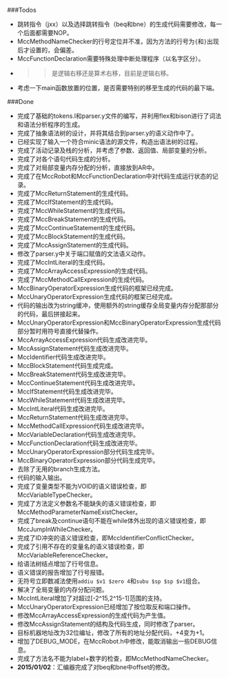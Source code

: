 ###Todos
- 跳转指令（jxx）以及选择跳转指令（beq和bne）的生成代码需要修改，每一个后面都需要NOP。
- MccMethodNameChecker的行号定位并不准，因为方法的行号为`{`和`}`出现后才设置的，会偏差。
- MccFunctionDeclaration需要特殊处理中断处理程序（以名字区分）。
- >>是逻辑右移还是算术右移，目前是逻辑右移。
- 考虑一下main函数放置的位置，是否需要特别的移至生成的代码的最下端。

###Done
- 完成了基础的tokens.l和parser.y文件的编写，并利用flex和bison进行了词法和语法分析程序的生成。
- 完成了抽象语法树的设计，并将其结合到parser.y的语义动作中了。
- 已经实现了输入一个符合minic语法的源文件，构造出语法树的过程。
- 完成了活动记录及栈的分析，并考虑了参数、返回值、局部变量的分析。
- 完成了对各个语句代码生成的分析。
- 完成了对局部变量内存分配的分析，直接放到AR中。
- 完成了在MccRobot和MccFunctionDeclaration中对代码生成运行状态的记录。
- 完成了MccReturnStatement的生成代码。
- 完成了MccIfStatement的生成代码。
- 完成了MccWhileStatement的生成代码。
- 完成了MccBreakStatement的生成代码。
- 完成了MccContinueStatement的生成代码。
- 完成了MccBlockStatement的生成代码。
- 完成了MccAssignStatement的生成代码。
- 修改了parser.y中关于端口赋值的文法语义动作。
- 完成了MccIntLiteral的生成代码。
- 完成了MccArrayAccessExpression的生成代码。
- 完成了MccMethodCallExpression的生成代码。
- MccBinaryOperatorExpression生成代码的框架已经完成。
- MccUnaryOperatorExpression生成代码的框架已经完成。
- 代码的输出改为string缓冲，使用额外的string缓存全局变量内存分配那部分的代码，最后拼接起来。
- MccUnaryOperatorExpression和MccBinaryOperatorExpression生成代码部分暂时用符号直接代替操作。
- MccArrayAccessExpression代码生成改进完毕。
- MccAssignStatement代码生成改进完毕。
- MccIdentifier代码生成改进完毕。
- MccBlockStatement代码生成完成。
- MccBreakStatement代码生成改进完毕。
- MccContinueStatement代码生成改进完毕。
- MccIfStatement代码生成改进完毕。
- MccWhileStatement代码生成改进完毕。
- MccIntLiteral代码生成改进完毕。
- MccReturnStatement代码生成改进完毕。
- MccMethodCallExpression代码生成改进完毕。
- MccVariableDeclaration代码生成改进完毕。
- MccFunctionDeclaration代码生成改进完毕。
- MccUnaryOperatorExpression部分代码生成完毕。
- MccBinaryOperatorExpression部分代码生成完毕。
- 去除了无用的branch生成方法。
- 代码的输入输出。
- 完成了变量类型不能为VOID的语义错误检查，即MccVariableTypeChecker。
- 完成了方法定义参数名不能缺失的语义错误检查，即MccMethodParameterNameExistChecker。
- 完成了break及continue语句不能在while体外出现的语义错误检查，即MccJumpInWhileChecker。
- 完成了ID冲突的语义错误检查，即MccIdentifierConflictChecker。
- 完成了引用不存在的变量名的语义错误检查，即MccVariableReferenceChecker。
- 给语法树结点增加了行号信息。
- 语义错误的报告增加了行号报错。
- 无符号立即数减法使用`addiu $v1 $zero 4`和`subu $sp $sp $v1`组合。
- 解决了全局变量的内存分配问题。
- MccIntLiteral增加了对超过[-2^15,2^15-1]范围的支持。
- MccUnaryOperatorExpression已经增加了按位取反和端口操作。
- 修改MccArrayAccessExpression的生成代码为产生值。
- 修改MccAssignStatement的结构及代码生成，同时修改了parser。
- 目标机器地址改为32位编址，修改了所有的地址分配代码，+4变为+1。
- 增加了DEBUG_MODE，在MccRobot.h中修改，能取消输出一些DEBUG信息。
- 完成了方法名不能为label+数字的检查，即MccMethodNameChecker。
- **2015/01/02**：汇编器完成了对beq和bne中offset的修改。